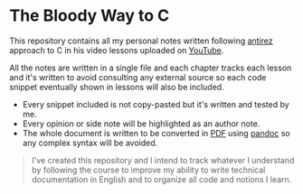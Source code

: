 # The Bloody Way to C

This repository contains all my personal notes written following [antirez](https://github.com/antirez) approach to C in his video lessons uploaded on [YouTube](https://www.youtube.com/@antirez).

All the notes are written in a single file and each chapter tracks each lesson and it's written to avoid consulting any external source so each code snippet eventually shown in lessons will also be included. 

- Every snippet included is not copy-pasted but it's written and tested by me.
- Every opinion or side note will be highlighted as an author note.
- The whole document is written to be converted in [PDF](https://it.wikipedia.org/wiki/Portable_Document_Format) using [pandoc](https://pandoc.org/) so any complex syntax will be avoided.

> I've created this repository and I intend to track whatever I understand by following the course to improve my ability to write technical documentation in English and to organize all code and notions I learn.

